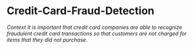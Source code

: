 # Credit-Card-Fraud-Detection
_Context_
_It is important that credit card companies are able to recognize fraudulent credit card transactions so that customers are not charged for items that they did not purchase._
